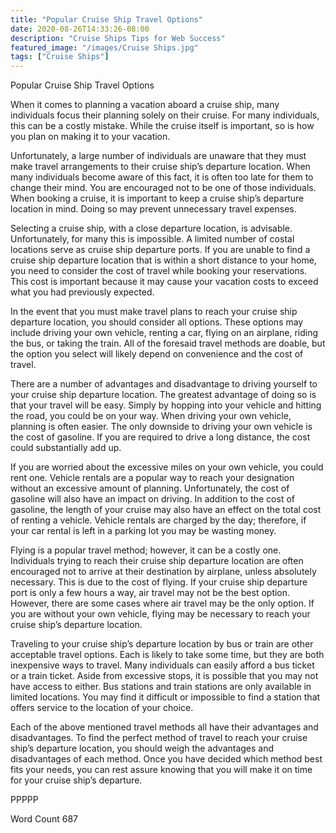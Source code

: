 ```yaml
---
title: "Popular Cruise Ship Travel Options"
date: 2020-08-26T14:33:26-08:00
description: "Cruise Ships Tips for Web Success"
featured_image: "/images/Cruise Ships.jpg"
tags: ["Cruise Ships"]
---
```


Popular Cruise Ship Travel Options 

When it comes to planning a vacation aboard a cruise ship, many individuals focus their planning solely on their cruise. For many individuals, this can be a costly mistake. While the cruise itself is important, so is how you plan on making it to your vacation. 

Unfortunately, a large number of individuals are unaware that they must make travel arrangements to their cruise ship’s departure location. When many individuals become aware of this fact, it is often too late for them to change their mind.  You are encouraged not to be one of those individuals. When booking a cruise, it is important to keep a cruise ship’s departure location in mind.  Doing so may prevent unnecessary travel expenses. 

Selecting a cruise ship, with a close departure location, is advisable.  Unfortunately, for many this is impossible.  A limited number of costal locations serve as cruise ship departure ports. If you are unable to find a cruise ship departure location that is within a short distance to your home, you need to consider the cost of travel while booking your reservations.  This cost is important because it may cause your vacation costs to exceed what you had previously expected.

In the event that you must make travel plans to reach your cruise ship departure location, you should consider all options.  These options may include driving your own vehicle, renting a car, flying on an airplane, riding the bus, or taking the train.  All of the foresaid travel methods are doable, but the option you select will likely depend on convenience and the cost of travel.

There are a number of advantages and disadvantage to driving yourself to your cruise ship departure location.  The greatest advantage of doing so is that your travel will be easy. Simply by hopping into your vehicle and hitting the road, you could be on your way.  When driving your own vehicle, planning is often easier. The only downside to driving your own vehicle is the cost of gasoline.  If you are required to drive a long distance, the cost could substantially add up.  

If you are worried about the excessive miles on your own vehicle, you could rent one.  Vehicle rentals are a popular way to reach your designation without an excessive amount of planning.  Unfortunately, the cost of gasoline will also have an impact on driving.  In addition to the cost of gasoline, the length of your cruise may also have an effect on the total cost of renting a vehicle. Vehicle rentals are charged by the day; therefore, if your car rental is left in a parking lot you may be wasting money.

Flying is a popular travel method; however, it can be a costly one.  Individuals trying to reach their cruise ship departure location are often encouraged not to arrive at their destination by airplane, unless absolutely necessary. This is due to the cost of flying.  If your cruise ship departure port is only a few hours a way, air travel may not be the best option.  However, there are some cases where air travel may be the only option.  If you are without your own vehicle, flying may be necessary to reach your cruise ship’s departure location.

Traveling to your cruise ship’s departure location by bus or train are other acceptable travel options.  Each is likely to take some time, but they are both inexpensive ways to travel.  Many individuals can easily afford a bus ticket or a train ticket.  Aside from excessive stops, it is possible that you may not have access to either.  Bus stations and train stations are only available in limited locations.  You may find it difficult or impossible to find a station that offers service to the location of your choice.  

Each of the above mentioned travel methods all have their advantages and disadvantages.  To find the perfect method of travel to reach your cruise ship’s departure location, you should weigh the advantages and disadvantages of each method.  Once you have decided which method best fits your needs, you can rest assure knowing that you will make it on time for your cruise ship’s departure.  

PPPPP

Word Count 687

